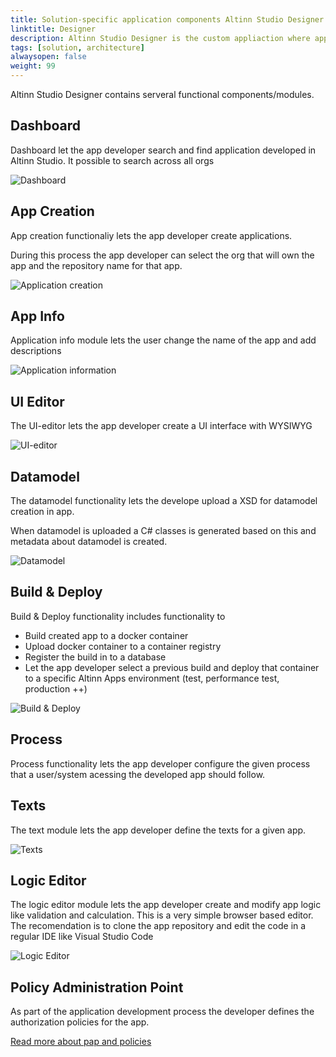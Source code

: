 ```yaml
---
title: Solution-specific application components Altinn Studio Designer
linktitle: Designer
description: Altinn Studio Designer is the custom appliaction where app developers manage and creates applications.
tags: [solution, architecture]
alwaysopen: false
weight: 99
---
```


Altinn Studio Designer contains serveral functional components/modules.  

## Dashboard
Dashboard let the app developer search and find application developed in Altinn Studio. It possible to search across all orgs 

![Dashboard](dashboard.png)

## App Creation
App creation functionaliy lets the app developer create applications. 

During this process the app developer can select the org that will own the app and the repository name for that app.

![Application creation](appcreation.png)

## App Info 
Application info module lets the user change the name of the app and add descriptions

![Application information](appinfo.png)


## UI Editor
The UI-editor lets the app developer create a UI interface with WYSIWYG 

![UI-editor](uieditor.png)

## Datamodel
The datamodel functionality lets the develope upload a XSD for datamodel creation in app.

When datamodel is uploaded a C# classes is generated based on this and metadata about datamodel is created.

![Datamodel](datamodel.png)


## Build & Deploy
Build & Deploy functionality includes functionality to 
- Build created app to a docker container
- Upload docker container to a container registry
- Register the build in to a database
- Let the app developer select a previous build and deploy that container to a specific Altinn Apps environment (test, performance test, production ++)

![Build & Deploy](deploy.png)


## Process
Process functionality lets the app developer configure the given process that a user/system acessing the developed app should follow.


## Texts
The text module lets the app developer define the texts for a given app.

![Texts](texts.png)

## Logic Editor
The logic editor module lets the app developer create and modify app logic like validation and calculation. This is a very simple browser based editor.
The recomendation is to clone the app repository and edit the code in a regular IDE like Visual Studio Code

![Logic Editor](logiceditor.png)


## Policy Administration Point
As part of the application development process the developer defines the authorization policies for the app.

[Read more about pap and policies](pap)
